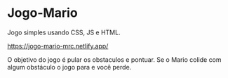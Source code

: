 # Jogo-Mario
Jogo simples usando CSS, JS e HTML.

https://jogo-mario-mrc.netlify.app/

O objetivo do jogo é pular os obstaculos e pontuar. 
Se o Mario colide com algum obstáculo o jogo para e você perde. 

